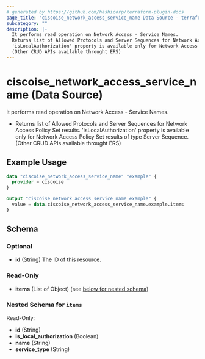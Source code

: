 ```yaml
---
# generated by https://github.com/hashicorp/terraform-plugin-docs
page_title: "ciscoise_network_access_service_name Data Source - terraform-provider-ciscoise"
subcategory: ""
description: |-
  It performs read operation on Network Access - Service Names.
  Returns list of Allowed Protocols and Server Sequences for Network Access Policy Set results.
  'isLocalAuthorization' property is available only for Network Access Policy Set results of type Server Sequence.
  (Other CRUD APIs available throught ERS)
---
```


# ciscoise_network_access_service_name (Data Source)

It performs read operation on Network Access - Service Names.

- Returns list of Allowed Protocols and Server Sequences for Network Access Policy Set results.
 'isLocalAuthorization' property is available only for Network Access Policy Set results of type Server Sequence.
 (Other CRUD APIs available throught ERS)

## Example Usage

```terraform
data "ciscoise_network_access_service_name" "example" {
  provider = ciscoise
}

output "ciscoise_network_access_service_name_example" {
  value = data.ciscoise_network_access_service_name.example.items
}
```

<!-- schema generated by tfplugindocs -->
## Schema

### Optional

- **id** (String) The ID of this resource.

### Read-Only

- **items** (List of Object) (see [below for nested schema](#nestedatt--items))

<a id="nestedatt--items"></a>
### Nested Schema for `items`

Read-Only:

- **id** (String)
- **is_local_authorization** (Boolean)
- **name** (String)
- **service_type** (String)


